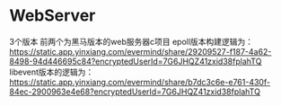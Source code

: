 # WebServer
3个版本
前两个为黑马版本的web服务器c项目
epoll版本构建逻辑为：https://static.app.yinxiang.com/evermind/share/29209527-f187-4a62-8498-94d446695c84?encryptedUserId=7G6JHQZ41zxid38fplahTQ
libevent版本的逻辑为：https://static.app.yinxiang.com/evermind/share/b7dc3c6e-e761-430f-84ec-2900963e4e68?encryptedUserId=7G6JHQZ41zxid38fplahTQ
